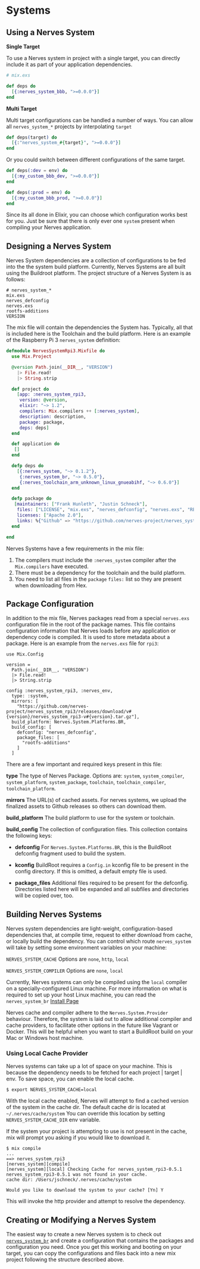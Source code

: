 # Systems

## Using a Nerves System
**Single Target**

To use a Nerves system in project with a single target, you can directly include it as part of your application dependencies.

```elixir
# mix.exs

def deps do
  [{:nerves_system_bbb, ">=0.0.0"}]
end
```

**Multi Target**

Multi target configurations can be handled a number of ways. You can allow all `nerves_system_*` projects by interpolating `target`
```elixir
def deps(target) do
  [{:"nerves_system_#{target}", ">=0.0.0"}]
end
```

Or you could switch between different configurations of the same target.
```elixir
def deps(:dev = env) do
  [{:my_custom_bbb_dev, ">=0.0.0"}]
end

def deps(:prod = env) do
  [{:my_custom_bbb_prod, ">=0.0.0"}]
end
```

Since its all done in Elixir, you can choose which configuration works best for you. Just be sure that there is only ever one `system` present when compiling your Nerves application.

## Designing a Nerves System

Nerves System dependencies are a collection of configurations to be fed into the the system build platform. Currently, Nerves Systems are all built using the Buildroot platform. The project structure of a Nerves System is as follows:

```
# nerves_system_*
mix.exs
nerves_defconfig
nerves.exs
rootfs-additions
VERSION
```

The mix file will contain the dependencies the System has. Typically, all that is included here is the Toolchain and the build platform. Here is an example of the Raspberry Pi 3 `nerves_system` definition:

```elixir
defmodule NervesSystemRpi3.Mixfile do
  use Mix.Project

  @version Path.join(__DIR__, "VERSION")
    |> File.read!
    |> String.strip

  def project do
    [app: :nerves_system_rpi3,
     version: @version,
     elixir: "~> 1.2",
     compilers: Mix.compilers ++ [:nerves_system],
     description: description,
     package: package,
     deps: deps]
  end

  def application do
   []
  end

  defp deps do
    [{:nerves_system, "~> 0.1.2"},
     {:nerves_system_br, "~> 0.5.0"},
     {:nerves_toolchain_arm_unknown_linux_gnueabihf, "~> 0.6.0"}]
  end

  defp package do
   [maintainers: ["Frank Hunleth", "Justin Schneck"],
    files: ["LICENSE", "mix.exs", "nerves_defconfig", "nerves.exs", "README.md", "VERSION", "rootfs-additions"],
    licenses: ["Apache 2.0"],
    links: %{"Github" => "https://github.com/nerves-project/nerves_system_rpi3"}]
  end

end

```

Nerves Systems have a few requirements in the mix file:
1. The compilers must include the `:nerves_system` compiler after the `Mix.compilers` have executed.
2. There must be a dependency for the toolchain and the build platform.
3. You need to list all files in the `package` `files:` list so they are present when downloading from Hex.

## Package Configuration

In addition to the mix file, Nerves packages read from a special `nerves.exs` configuration file in the root of the package names. This file contains configuration information that Nerves loads before any application or dependency code is compiled. It is used to store metadata about a package. Here is an example from the `nerves.exs` file for `rpi3`:

```
use Mix.Config

version =
  Path.join(__DIR__, "VERSION")
  |> File.read!
  |> String.strip

config :nerves_system_rpi3, :nerves_env,
  type: :system,
  mirrors: [
    "https://github.com/nerves-project/nerves_system_rpi3/releases/download/v#{version}/nerves_system_rpi3-v#{version}.tar.gz"],
  build_platform: Nerves.System.Platforms.BR,
  build_config: [
    defconfig: "nerves_defconfig",
    package_files: [
      "rootfs-additions"
    ]
  ]

```

There are a few important and required keys present in this file:

**type** The type of Nerves Package. Options are: `system`, `system_compiler`, `system_platform`, `system_package`, `toolchain`, `toolchain_compiler`, `toolchain_platform`.

**mirrors** The URL(s) of cached assets. For nerves systems, we upload the finalized assets to Github releases so others can download them.

**build_platform** The build platform to use for the system or toolchain.

**build_config** The collection of configuration files. This collection contains the following keys:

  * **defconfig** For `Nerves.System.Platforms.BR`, this is the BuildRoot defconfig fragment used to build the system.

  * **kconfig** BuildRoot requires a `Config.in` kconfig file to be present in the config directory. If this is omitted, a default empty file is used.

  * **package_files** Additional files required to be present for the defconfig. Directories listed here will be expanded and all subfiles and directories will be copied over, too.

## Building Nerves Systems

Nerves system dependencies are light-weight, configuration-based dependencies that, at compile time, request to either download from cache, or locally build the dependency. You can control which route `nerves_system` will take by setting some environment variables on your machine:

`NERVES_SYSTEM_CACHE` Options are `none`, `http`, `local`

`NERVES_SYSTEM_COMPILER` Options are `none`, `local`

Currently, Nerves systems can only be compiled using the `local` compiler on a specially-configured Linux machine. For more information on what is required to set up your host Linux machine, you can read the `nerves_system_br` [Install Page](https://github.com/nerves-project/nerves_system_br/blob/master/README.md)

Nerves cache and compiler adhere to the `Nerves.System.Provider` behaviour. Therefore, the system is laid out to allow additional compiler and cache providers, to facilitate other options in the future like Vagrant or Docker. This will be helpful when you want to start a BuildRoot build on your Mac or Windows host machine.

### Using Local Cache Provider

Nerves systems can take up a lot of space on your machine. This is because the dependency needs to be fetched for each project | target | env. To save space, you can enable the local cache.

```
$ export NERVES_SYSTEM_CACHE=local
```

With the local cache enabled, Nerves will attempt to find a cached version of the system in the cache dir. The default cache dir is located at `~/.nerves/cache/system` You can override this location by setting `NERVES_SYSTEM_CACHE_DIR` env variable.

If the system your project is attempting to use is not present in the cache, mix will prompt you asking if you would like to download it.

```
$ mix compile
...
==> nerves_system_rpi3
[nerves_system][compile]
[nerves_system][local] Checking Cache for nerves_system_rpi3-0.5.1
nerves_system_rpi3-0.5.1 was not found in your cache.
cache dir: /Users/jschneck/.nerves/cache/system

Would you like to download the system to your cache? [Yn] Y
```

This will invoke the http provider and attempt to resolve the dependency.

## Creating or Modifying a Nerves System

The easiest way to create a new Nerves system is to check out [`nerves_system_br`](https://github.com/nerves-project/nerves_system_br) and create a configuration that contains the packages and configuration you need. Once you get this working and booting on your target, you can copy the configurations and files back into a new mix project following the structure described above.
